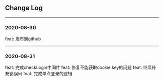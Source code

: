 ## Change Log

---
### 2020-08-30
feat: 发布到github

---
### 2020-08-31
feat: 完成checkLogin中间件
feat: 修复不能获取cookie.key的问题
feat: 继续补充错误码
feat: 完成单点登录的逻辑
